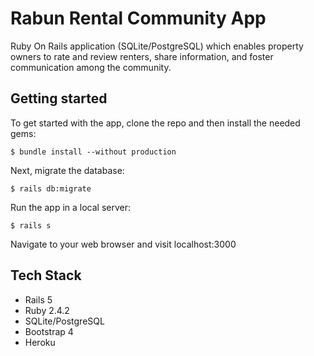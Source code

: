 # Rabun Rental Community App
Ruby On Rails application (SQLite/PostgreSQL) which enables property owners to rate and review renters, share information, and foster communication among the community.

## Getting started

To get started with the app, clone the repo and then install the needed gems:

```
$ bundle install --without production
```

Next, migrate the database:

```
$ rails db:migrate
```

Run the app in a local server:

```
$ rails s
```

Navigate to your web browser and visit localhost:3000

## Tech Stack
- Rails 5
- Ruby 2.4.2
- SQLite/PostgreSQL
- Bootstrap 4
- Heroku